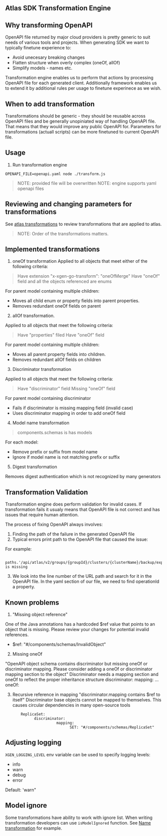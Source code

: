 ## Atlas SDK Transformation Engine

## Why transforming OpenAPI

OpenAPI file returned by major cloud providers is pretty generic to suit needs of various tools and projects.
When generating SDK we want to typically finetune experience to:

- Avoid unecesary breaking changes
- Flatten structure when overly complex (oneOf, allOf)
- Simplify models - names etc.

Transformation engine enables us to perform that actions by processing OpenAPI file for each generated client.
Additionally framework enables us to extend it by additional rules per usage to finetune experinece as we wish.

## When to add transformation

Transformations should be generic - they should be reusable across OpenAPI files and be generally unopiniated way of
handling OpenAPI file. That means that they would improve any public OpenAPI for.
Parameters for transformations (actuall scripts) can be more finetuned to current OpenAPI file.

## Usage

1. Run transformation engine

```
OPENAPI_FILE=openapi.yaml node ./transform.js
```

> NOTE: provided file will be overwritten
> NOTE: engine supports yaml openapi files

## Reviewing and changing parameters for transformations

See [atlas transformations](./src/atlasTransformations.js) to review transformations
that are applied to atlas.

> NOTE: Order of the transformations matters.

## Implemented transformations

1. oneOf transformation
   Applied to all objects that meet either of the following criteria:

> Have extension "x-xgen-go-transform": "oneOfMerge"
> Have "oneOf" field and all the objects referenced are enums

For parent model containing multiple children:

- Moves all child enum or property fields into parent properties.
- Removes redundant oneOf fields on parent

2. allOf transformation.

Applied to all objects that meet the following criteria:

> Have "properties" filed
> Have "oneOf" field

For parent model containing multiple children:

- Moves all parent property fields into children.
- Removes redundant allOf fields on children

3. Discriminator transformation

Applied to all objects that meet the following criteria:

> Have "discriminator" field
> Missing "oneOf" field

For parent model containing discriminator

- Fails if discriminator is missing mapping field (invalid case)
- Uses discriminator mapping in order to add oneOf field

4. Model name transformation

> components.schemas is has models

For each model:

- Remove prefix or suffix from model name
- Ignore if model name is not matching prefix or suffix

5. Digest transformation

Removes digest authentication which is not recognized by many generators

## Transformation Validation

Transformation engine does perform validation for invalid cases.
If transformation fails it usualy means that OpenAPI file is not correct and has issues that require human attention.

The process of fixing OpenAPI always involves:

1. Finding the path of the failure in the generated OpenAPI file
2. Typical errors print path to the OpenAPI file that caused the issue:

For example:

```
   paths.'/api/atlas/v2/groups/{groupId}/clusters/{clusterName}/backup/exports'(post).requestBody.content is missing
```

3. We look into the line number of the URL path and search for it in the OpenAPI file. In the yaml section of our file, we need to find operationId a property.

## Known problems

1. "Missing object reference"

One of the Java annotations has a hardcoded $ref value that points to an object that is missing. Please review your changes for potential invalid references.

- $ref: "#/components/schemas/InvalidObject"

2. Missing oneOf

"OpenAPI object schema contains discriminator but missing oneOf or discriminator mapping. Please consider adding a oneOf or discriminator mapping section to the object"
Discriminator needs a mapping section and oneOf to reflect the proper inheritance structure
discriminator:
mapping:
...
oneOf:

3. Recursive reference in mapping
   "discriminator.mapping contains $ref to itself"
   Discriminator base objects cannot be mapped to themselves. This causes circular dependencies in many open-source tools

```
       ReplicaSet:
             discriminator:
                       mapping:
                             SET: "#/components/schemas/ReplicaSet"
```

## Adjusting logging

`XGEN_LOGGING_LEVEL` env variable can be used to specify logging levels:

- info
- warn
- debug
- error

Default: 'warn"

## Model ignore

Some transformations have ability to work with ignore list.
When writing transformation developers can use `isModelIgnored` function.
See [Name transformation](./src/transformations/name.js) for example.
